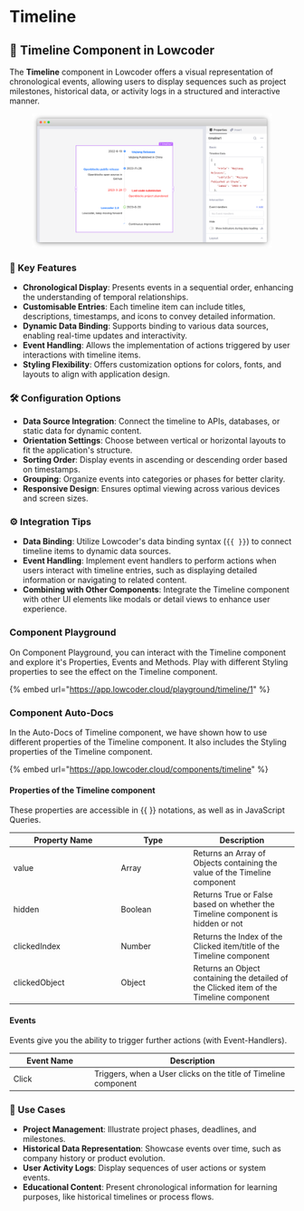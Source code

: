 # Timeline

## 📅 Timeline Component in Lowcoder

The **Timeline** component in Lowcoder offers a visual representation of chronological events, allowing users to display sequences such as project milestones, historical data, or activity logs in a structured and interactive manner.

<figure><img src="../../../../.gitbook/assets/frame_generic_light (4) (8).png" alt=""><figcaption></figcaption></figure>

### 🔧 Key Features

* **Chronological Display**: Presents events in a sequential order, enhancing the understanding of temporal relationships.
* **Customisable Entries**: Each timeline item can include titles, descriptions, timestamps, and icons to convey detailed information.
* **Dynamic Data Binding**: Supports binding to various data sources, enabling real-time updates and interactivity.
* **Event Handling**: Allows the implementation of actions triggered by user interactions with timeline items.
* **Styling Flexibility**: Offers customization options for colors, fonts, and layouts to align with application design.

### 🛠 Configuration Options

* **Data Source Integration**: Connect the timeline to APIs, databases, or static data for dynamic content.
* **Orientation Settings**: Choose between vertical or horizontal layouts to fit the application's structure.
* **Sorting Order**: Display events in ascending or descending order based on timestamps.
* **Grouping**: Organize events into categories or phases for better clarity.
* **Responsive Design**: Ensures optimal viewing across various devices and screen sizes.

### ⚙️ Integration Tips

* **Data Binding**: Utilize Lowcoder's data binding syntax (`{{ }}`) to connect timeline items to dynamic data sources.
* **Event Handling**: Implement event handlers to perform actions when users interact with timeline entries, such as displaying detailed information or navigating to related content.
* **Combining with Other Components**: Integrate the Timeline component with other UI elements like modals or detail views to enhance user experience.

### Component Playground

On Component Playground, you can interact with the Timeline component and explore it's Properties, Events and Methods. Play with different Styling properties to see the effect on the Timeline component.

{% embed url="https://app.lowcoder.cloud/playground/timeline/1" %}

### Component Auto-Docs

In the Auto-Docs of Timeline component, we have shown how to use different properties of the Timeline component. It also includes the Styling properties of the Timeline component.

{% embed url="https://app.lowcoder.cloud/components/timeline" %}

#### Properties of the Timeline component <a href="#properties-of-the-table" id="properties-of-the-table"></a>

These properties are accessible in \{{ \}} notations, as well as in JavaScript Queries.

<table><thead><tr><th width="175.97265625">Property Name</th><th width="114.05859375">Type</th><th>Description</th></tr></thead><tbody><tr><td>value</td><td>Array</td><td>Returns an Array of Objects containing the value of the Timeline component</td></tr><tr><td>hidden</td><td>Boolean</td><td>Returns True or False based on whether the Timeline component is hidden or not</td></tr><tr><td>clickedIndex</td><td>Number</td><td>Returns the Index of the Clicked item/title of the Timeline component</td></tr><tr><td>clickedObject</td><td>Object</td><td>Returns an Object containing the detailed of the Clicked item of the Timeline component</td></tr></tbody></table>

#### Events <a href="#events" id="events"></a>

Events give you the ability to trigger further actions (with Event-Handlers).

<table><thead><tr><th width="166.04296875">Event Name</th><th width="458.8515625">Description</th></tr></thead><tbody><tr><td>Click</td><td>Triggers, when a User clicks on the title of Timeline component</td></tr></tbody></table>

### 📌 Use Cases

* **Project Management**: Illustrate project phases, deadlines, and milestones.
* **Historical Data Representation**: Showcase events over time, such as company history or product evolution.
* **User Activity Logs**: Display sequences of user actions or system events.
* **Educational Content**: Present chronological information for learning purposes, like historical timelines or process flows.
